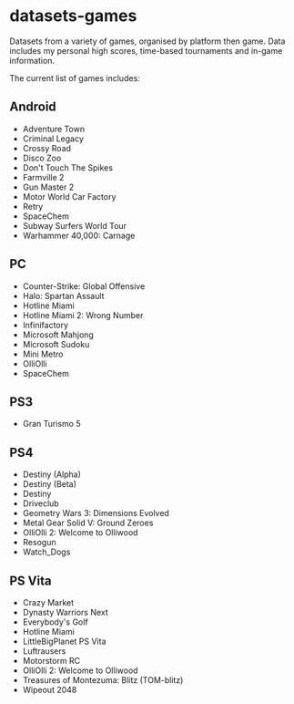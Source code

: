datasets-games
====================
Datasets from a variety of games, organised by platform then game. Data includes my personal high scores, time-based tournaments and in-game information.

The current list of games includes:

## Android
* Adventure Town
* Criminal Legacy
* Crossy Road
* Disco Zoo
* Don't Touch The Spikes
* Farmville 2
* Gun Master 2
* Motor World Car Factory
* Retry
* SpaceChem
* Subway Surfers World Tour
* Warhammer 40,000: Carnage

## PC
* Counter-Strike: Global Offensive
* Halo: Spartan Assault
* Hotline Miami
* Hotline Miami 2: Wrong Number
* Infinifactory
* Microsoft Mahjong
* Microsoft Sudoku
* Mini Metro
* OlliOlli
* SpaceChem

## PS3
* Gran Turismo 5

## PS4
* Destiny (Alpha)
* Destiny (Beta)
* Destiny
* Driveclub
* Geometry Wars 3: Dimensions Evolved
* Metal Gear Solid V: Ground Zeroes
* OlliOlli 2: Welcome to Olliwood
* Resogun
* Watch_Dogs

## PS Vita
* Crazy Market
* Dynasty Warriors Next
* Everybody's Golf
* Hotline Miami
* LittleBigPlanet PS Vita
* Luftrausers
* Motorstorm RC
* OlliOlli 2: Welcome to Olliwood
* Treasures of Montezuma: Blitz (TOM-blitz)
* Wipeout 2048
